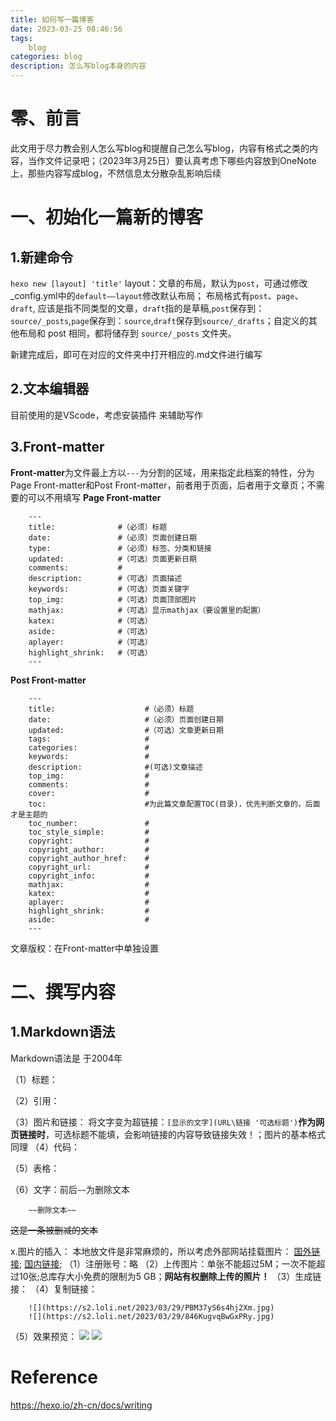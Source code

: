 ```yaml
---
title: 如何写一篇博客
date: 2023-03-25 08:46:56
tags:
    blog
categories: blog
description: 怎么写blog本身的内容
---
```


零、前言
====

此文用于尽力教会别人怎么写blog和提醒自己怎么写blog，内容有格式之类的内容，当作文件记录吧；（2023年3月25日）要认真考虑下哪些内容放到OneNote上，那些内容写成blog，不然信息太分散杂乱影响后续

一、初始化一篇新的博客
====

1.新建命令
---

`hexo new [layout] 'title'`
layout：文章的布局，默认为`post`，可通过修改_config.yml中的`default——layout`修改默认布局；
布局格式有`post`、`page`、`draft`, 应该是指不同类型的文章，`draft`指的是草稿,`post`保存到：`source/_posts`,`page`保存到：`source`,`draft`保存到`source/_drafts`；自定义的其他布局和 post 相同，都将储存到 `source/_posts` 文件夹。

新建完成后，即可在对应的文件夹中打开相应的.md文件进行编写

2.文本编辑器
---

目前使用的是VScode，考虑安装插件 来辅助写作

3.Front-matter
---
**Front-matter**为文件最上方以`---`为分割的区域，用来指定此档案的特性，分为Page Front-matter和Post Front-matter，前者用于页面，后者用于文章页；不需要的可以不用填写
**Page Front-matter**
```
    ---
    title:              #（必须）标题
    date:               #（必须）页面创建日期
    type:               #（必须）标签、分类和链接
    updated:            #（可选）页面更新日期
    comments:           #
    description:        #（可选）页面描述
    keywords:           #（可选）页面关键字
    top_img:            #（可选）页面顶部图片
    mathjax:            #（可选）显示mathjax（要设置里的配置）
    katex:              #（可选）
    aside:              #（可选）
    aplayer:            #（可选）
    highlight_shrink:   #（可选）
    ---
```

**Post Front-matter**
```
    ---
    title:                    #（必须）标题
    date:                     #（必须）页面创建日期
    updated:                  #（可选）文章更新日期
    tags:                     #
    categories:               #
    keywords:                 #
    description:              #(可选)文章描述
    top_img:                  #
    comments:                 #
    cover:                    #
    toc:                      #为此篇文章配置TOC(目录)，优先判断文章的，后面才是主题的
    toc_number:               #
    toc_style_simple:         #
    copyright:                #
    copyright_author:         #
    copyright_author_href:    #
    copyright_url:            #
    copyright_info:           #
    mathjax:                  #
    katex:                    #
    aplayer:                  #
    highlight_shrink:         # 
    aside:                    #
    ---
```
文章版权：在Front-matter中单独设置

二、撰写内容
====

1.Markdown语法
---
Markdown语法是 于2004年

（1）标题：

（2）引用：

（3）图片和链接：
将文字变为超链接：`[显示的文字](URL\链接 '可选标题')`**作为网页链接时**，可选标题不能填，会影响链接的内容导致链接失效！；图片的基本格式同理
（4）代码：

（5）表格：

（6）文字：前后`~~`为删除文本
```
    ~~删除文本~~
```
~~这是一条被删减的文本~~


x.图片的插入：
本地放文件是非常麻烦的，所以考虑外部网站挂载图片： [国外链接](https://sm.ms/); [国内链接](https://smms.app/);
（1）注册账号：略
（2）上传图片：单张不能超过5M；一次不能超过10张;总库存大小免费的限制为5 GB；**网站有权删除上传的照片！**
（3）生成链接：
（4）复制链接：
```
    ![](https://s2.loli.net/2023/03/29/PBM37yS6s4hj2Xm.jpg)
    ![](https://s2.loli.net/2023/03/29/846KugvqBwGxPRy.jpg)
```
（5）效果预览：
    ![](https://s2.loli.net/2023/03/29/PBM37yS6s4hj2Xm.jpg)
    ![](https://s2.loli.net/2023/03/29/846KugvqBwGxPRy.jpg)

Reference
====
https://hexo.io/zh-cn/docs/writing